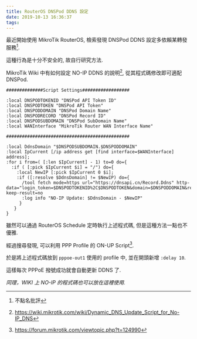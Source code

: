 ```yaml
---
title: RouterOS DNSPod DDNS 設定
date: 2019-10-13 16:36:37
tags:
---
```


最近開始使用 MikroTik RouterOS, 檢索發現 DNSPod DDNS 設定多依賴某轉發服務[^1].

這種行為是十分不安全的, 故自行研究方法.

<!--more-->

MikroTik Wiki 中有如何設定 NO-IP DDNS 的說明[^2], 從其程式碼修改即可適配 DNSPod.

```
##############Script Settings##################

:local DNSPODTOKENID "DNSPod API Token ID"
:local DNSPODTOKEN "DNSPod API Token"
:local DNSPODDOMAIN "DNSPod Domain Name"
:local DNSPODRECORD "DNSPod Record ID"
:local DNSPODSUBDOMAIN "DNSPod SubDomain Name"
:local WANInterface "MikroTik Router WAN Interface Name"

###############################################

:local DdnsDomain "$DNSPODSUBDOMAIN.$DNSPODDOMAIN"
:local IpCurrent [/ip address get [find interface=$WANInterface] address];
:for i from=( [:len $IpCurrent] - 1) to=0 do={
  :if ( [:pick $IpCurrent $i] = "/") do={
    :local NewIP [:pick $IpCurrent 0 $i];
    :if ([:resolve $DdnsDomain] != $NewIP) do={
      /tool fetch mode=https url="https://dnsapi.cn/Record.Ddns" http-data="login_token=$DNSPODTOKENID%2C$DNSPODTOKEN&domain=$DNSPODDOMAIN&record_id=$DNSPODRECORD&sub_domain=$DNSPODSUBDOMAIN&record_line_id=0&value=$NewIP" keep-result=no
      :log info "NO-IP Update: $DdnsDomain - $NewIP"
     }
   }
}
```

雖然可以通過 RouterOS Schedule 定時執行上述程式碼, 但是這種方法一點也不優雅.

經過搜尋發現, 可以利用 PPP Profile 的 ON-UP Script[^3].

於是將上述程式碼放到 `pppoe-out1` 使用的 profile 中, 並在開頭新增 `:delay 10`.

這樣每次 PPPoE 撥號成功就會自動更新 DDNS 了.

*同理，WIKI 上 NO-IP 的程式碼也可以放在這裡使用.*

[^1]: 不點名批評
[^2]: https://wiki.mikrotik.com/wiki/Dynamic_DNS_Update_Script_for_No-IP_DNS
[^3]: https://forum.mikrotik.com/viewtopic.php?t=124990
